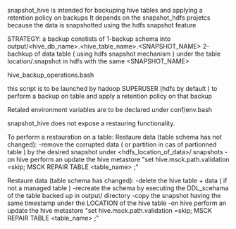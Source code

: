 snapshot_hive is intended for backuping hive tables and applying a retention policy on backups
It depends on the snapshot_hdfs projetcs because the data is snapshotted
using the hdfs snapshot feature

STRATEGY: a backup constists of
1-backup schema into output/<hive_db_name>.<hive_table_name>.<SNAPSHOT_NAME>
2-bachkup of data table ( using hdfs snapshot mechanism ) under the table location/.snapshot
in hdfs  with the same <SNAPSHOT_NAME>


hive_backup_operations.bash

this script is to be launched by hadoop SUPERUSER (hdfs by default ) to perform
a backup on table and apply a retention policy on that backup


Retaled environment variables are to be declared under conf/env.bash


snapshot_hive does not expose a restauring functionality.

To perform a restauration on a table:
Restaure data (table schema has not changed):
-remove the corrupted data ( or partition in cas of partionned table ) by the desired snapshot under <hdfs_location_of_data>/.snapshots
-on hive  perform an update the hive metastore
  "set hive.msck.path.validation =skip;  MSCK REPAIR TABLE <table_name> ;"

Restaure data (table schema has changed):
-delete the hive table + data ( if not a managed table )
-recreate the schema by executing the DDL_scehama of the table backed
up in output/ directory
-copy the snapshot having the same timestamp under the LOCATION of the hive table 
-on hive  perform an update the hive metastore
  "set hive.msck.path.validation =skip;  MSCK REPAIR TABLE <table_name> ;"
